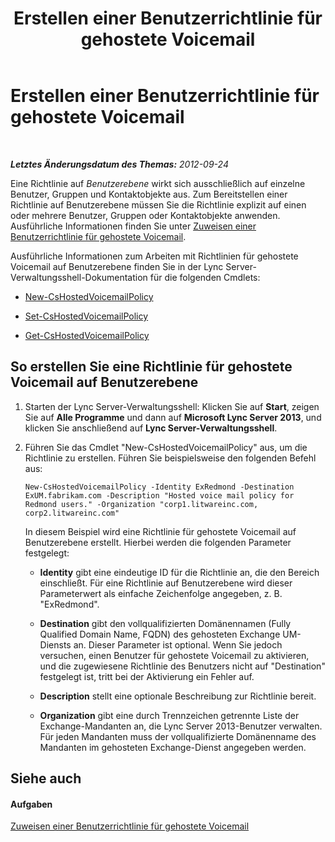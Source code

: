 ﻿---
title: Erstellen einer Benutzerrichtlinie für gehostete Voicemail
TOCTitle: Erstellen einer Benutzerrichtlinie für gehostete Voicemail
ms:assetid: 39018a7c-e0c3-46a2-be4e-05604ec67a50
ms:mtpsurl: https://technet.microsoft.com/de-de/library/Gg425867(v=OCS.15)
ms:contentKeyID: 49293703
ms.date: 05/19/2016
mtps_version: v=OCS.15
ms.translationtype: HT
---

# Erstellen einer Benutzerrichtlinie für gehostete Voicemail

 

_**Letztes Änderungsdatum des Themas:** 2012-09-24_

Eine Richtlinie auf *Benutzerebene* wirkt sich ausschließlich auf einzelne Benutzer, Gruppen und Kontaktobjekte aus. Zum Bereitstellen einer Richtlinie auf Benutzerebene müssen Sie die Richtlinie explizit auf einen oder mehrere Benutzer, Gruppen oder Kontaktobjekte anwenden. Ausführliche Informationen finden Sie unter [Zuweisen einer Benutzerrichtlinie für gehostete Voicemail](lync-server-2013-assign-a-per-user-hosted-voice-mail-policy.md).

Ausführliche Informationen zum Arbeiten mit Richtlinien für gehostete Voicemail auf Benutzerebene finden Sie in der Lync Server-Verwaltungsshell-Dokumentation für die folgenden Cmdlets:

  - [New-CsHostedVoicemailPolicy](https://docs.microsoft.com/en-us/powershell/module/skype/New-CsHostedVoicemailPolicy)

  - [Set-CsHostedVoicemailPolicy](https://docs.microsoft.com/en-us/powershell/module/skype/Set-CsHostedVoicemailPolicy)

  - [Get-CsHostedVoicemailPolicy](https://docs.microsoft.com/en-us/powershell/module/skype/Get-CsHostedVoicemailPolicy)

## So erstellen Sie eine Richtlinie für gehostete Voicemail auf Benutzerebene

1.  Starten der Lync Server-Verwaltungsshell: Klicken Sie auf **Start**, zeigen Sie auf **Alle Programme** und dann auf **Microsoft Lync Server 2013**, und klicken Sie anschließend auf **Lync Server-Verwaltungsshell**.

2.  Führen Sie das Cmdlet "New-CsHostedVoicemailPolicy" aus, um die Richtlinie zu erstellen. Führen Sie beispielsweise den folgenden Befehl aus:
    
        New-CsHostedVoicemailPolicy -Identity ExRedmond -Destination ExUM.fabrikam.com -Description "Hosted voice mail policy for Redmond users." -Organization "corp1.litwareinc.com, corp2.litwareinc.com"
    
    In diesem Beispiel wird eine Richtlinie für gehostete Voicemail auf Benutzerebene erstellt. Hierbei werden die folgenden Parameter festgelegt:
    
      - **Identity** gibt eine eindeutige ID für die Richtlinie an, die den Bereich einschließt. Für eine Richtlinie auf Benutzerebene wird dieser Parameterwert als einfache Zeichenfolge angegeben, z. B. "ExRedmond".
    
      - **Destination** gibt den vollqualifizierten Domänennamen (Fully Qualified Domain Name, FQDN) des gehosteten Exchange UM-Diensts an. Dieser Parameter ist optional. Wenn Sie jedoch versuchen, einen Benutzer für gehostete Voicemail zu aktivieren, und die zugewiesene Richtlinie des Benutzers nicht auf "Destination" festgelegt ist, tritt bei der Aktivierung ein Fehler auf.
    
      - **Description** stellt eine optionale Beschreibung zur Richtlinie bereit.
    
      - **Organization** gibt eine durch Trennzeichen getrennte Liste der Exchange-Mandanten an, die Lync Server 2013-Benutzer verwalten. Für jeden Mandanten muss der vollqualifizierte Domänenname des Mandanten im gehosteten Exchange-Dienst angegeben werden.

## Siehe auch

#### Aufgaben

[Zuweisen einer Benutzerrichtlinie für gehostete Voicemail](lync-server-2013-assign-a-per-user-hosted-voice-mail-policy.md)

